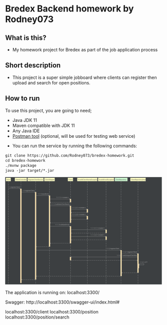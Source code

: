 Bredex Backend homework by Rodney073
====================



What is this?
---------------------
* My homework project for Bredex as part of the job application process

Short description
---------------------
* This project is a super simple jobboard where clients can register then upload and search for open positions. 

How to run
---------------------

To use this project, you are going to need;

- Java JDK 11
- Maven compatible with JDK 11
- Any Java IDE
- [Postman tool](https://www.getpostman.com/) (optional, will be used for testing web service)

* You can run the service by running the following commands:
```
git clone https://github.com/Rodney073/bredex-homework.git
cd bredex-homework
./mvnw package
java -jar target/*.jar
```

![registerClient](doc/ClientController_registerClient.svg)

The application is running on: localhost:3300/

Swagger:
http://localhost:3300/swagger-ui/index.html#


localhost:3300/client
localhost:3300/position
localhost:3300/position/search